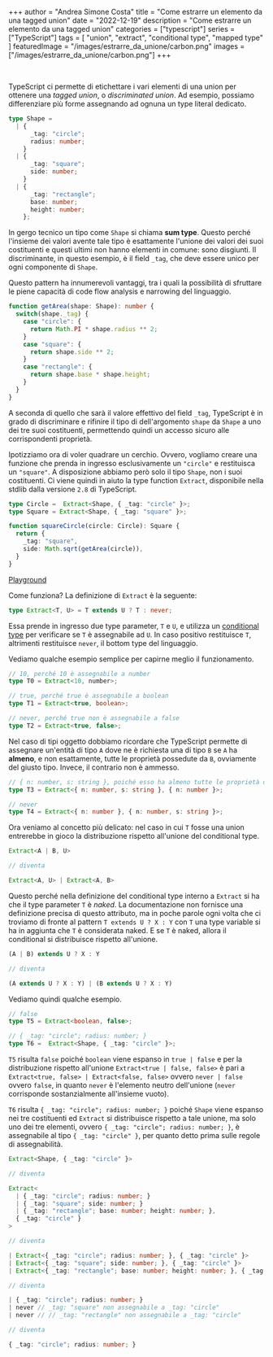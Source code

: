 +++
author = "Andrea Simone Costa"
title = "Come estrarre un elemento da una tagged union"
date = "2022-12-19"
description = "Come estrarre un elemento da una tagged union"
categories = ["typescript"]
series = ["TypeScript"]
tags = [
    "union",
    "extract",
    "conditional type",
    "mapped type"
]
featuredImage = "/images/estrarre_da_unione/carbon.png"
images = ["/images/estrarre_da_unione/carbon.png"]
+++

&nbsp;

TypeScript ci permette di etichettare i vari elementi di una union per ottenere una _tagged union_, o _discriminated union_. Ad esempio, possiamo differenziare più forme assegnando ad ognuna un type literal dedicato.

```ts
type Shape = 
  | {
      _tag: "circle";
      radius: number;
    } 
  | {
      _tag: "square";
      side: number;
    }
  | {
      _tag: "rectangle";
      base: number;
      height: number;
    };
```

In gergo tecnico un tipo come `Shape` si chiama __sum type__. Questo perché l'insieme dei valori avente tale tipo è esattamente l'unione dei valori dei suoi costituenti e questi ultimi non hanno elementi in comune: sono disgiunti. Il discriminante, in questo esempio, è il field `_tag`, che deve essere unico per ogni componente di `Shape`.

Questo pattern ha innumerevoli vantaggi, tra i quali la possibilità di sfruttare le piene capacità di code flow analysis e narrowing del linguaggio.

```ts
function getArea(shape: Shape): number {
  switch(shape._tag) {
    case "circle": {
      return Math.PI * shape.radius ** 2;
    }
    case "square": {
      return shape.side ** 2;
    }
    case "rectangle": {
      return shape.base * shape.height;
    }
  }
}
```

A seconda di quello che sarà il valore effettivo del field `_tag`, TypeScript è in grado di discriminare e rifinire il tipo di dell'argomento `shape` da `Shape` a uno dei tre suoi costituenti, permettendo quindi un accesso sicuro alle corrispondenti proprietà.

Ipotizziamo ora di voler quadrare un cerchio. Ovvero, vogliamo creare una funzione che prenda in ingresso esclusivamente un `"circle"` e restituisca un `"square"`. A disposizione abbiamo però solo il tipo `Shape`, non i suoi costituenti. Ci viene quindi in aiuto la type function `Extract`, disponibile nella stdlib dalla versione `2.8` di TypeScript.

```ts
type Circle =  Extract<Shape, { _tag: "circle" }>;
type Square = Extract<Shape, { _tag: "square" }>;

function squareCircle(circle: Circle): Square {
  return {
    _tag: "square",
    side: Math.sqrt(getArea(circle)),
  }
}
```

[Playground](https://www.typescriptlang.org/play?#code/C4TwDgpgBAygFgQ0lAvFAsAKClAPlAbyxxKgH1gEBzALigCIBjASwCdGAbCegbmNKisEAE2YBXAM50AdmIC2AIwis+2EgF8Ma-ETWkK1OvQkBHMQlbdVAqBObCIM+UpX8c6-jrckDtBpcZKaSouXm8cBQQJRyhZRWVrATgIZio4YCd41z0odVUsADMxaUDmAHtpKCoIYABBSwQACglESDp4JAgASkyXQn4JAHdmYEY4ZtaIADpfLv6cxijoAHIWdi5lul0bS2AxVkqoAFkEYDgpgAUASSgAKltJqaFRSTv7gCZE929F6Khl0zmSybeY7Gr7Q4tTpTOwON5QT7eDwLJb-AJBEIQEHbAS7CE4KGQKaRP73QnTZKpdJfXL8ZHIrCgZAAYTYnGgaCgAFEAB7AISBAA8HUgABpCORKH4mGzQrkAHyqJnQGBmCwc7l8gXAYWTcUESWGBiA9X0BX5TBFErAcqVE2WVnrCCNNbsuiO9k9WBqyygwTgg5+nC+Iz27ii7ywmInM4wkysYCNap1Bou2XdLoRtT0rBYRgVCRlLhTDhlKjNH0QD1cRoGkMMV2hcXPcRSKAARnUXS6ucwyqgABUAKyoTX8hBChRlIsQBDScUFBAcaKKoA)

Come funziona? La definizione di `Extract` è la seguente:

```ts
type Extract<T, U> = T extends U ? T : never;
```

Essa prende in ingresso due type parameter, `T` e `U`, e utilizza un [conditional type](https://www.typescriptlang.org/docs/handbook/2/conditional-types.html) per verificare se `T` è assegnabile ad `U`. In caso positivo restituisce `T`, altrimenti restituisce `never`, il bottom type del linguaggio.

Vediamo qualche esempio semplice per capirne meglio il funzionamento.

```ts
// 10, perché 10 è assegnabile a number
type T0 = Extract<10, number>;

// true, perché true è assegnabile a boolean
type T1 = Extract<true, boolean>; 

// never, perché true non è assegnabile a false
type T2 = Extract<true, false>; 
```

Nel caso di tipi oggetto dobbiamo ricordare che TypeScript permette di assegnare un'entità di tipo `A` dove ne è richiesta una di tipo `B` se `A` ha __almeno__, e non esattamente, tutte le proprietà possedute da `B`, ovviamente del giusto tipo. Invece, il contrario non è ammesso.

```ts
// { n: number, s: string }, poiché esso ha almeno tutte le proprietà di { n: number }
type T3 = Extract<{ n: number, s: string }, { n: number }>;

// never
type T4 = Extract<{ n: number }, { n: number, s: string }>;
```

Ora veniamo al concetto più delicato: nel caso in cui `T` fosse una union entrerebbe in gioco la distribuzione rispetto all'unione del conditional type.

```ts
Extract<A | B, U>

// diventa

Extract<A, U> | Extract<A, B>
```

Questo perché nella definizione del conditional type interno a `Extract` si ha che il type parameter `T` è _naked_. La documentazione non fornisce una definizione precisa di questo attributo, ma in poche parole ogni volta che ci troviamo di fronte al pattern `T extends U ? X : Y` con `T` una type variable si ha in aggiunta che `T` è considerata naked. E se `T` è naked, allora il conditional si distribuisce rispetto all'unione.

```ts
(A | B) extends U ? X : Y

// diventa

(A extends U ? X : Y) | (B extends U ? X : Y)
```

Vediamo quindi qualche esempio.

```ts
// false
type T5 = Extract<boolean, false>;

// { _tag: "circle"; radius: number; }
type T6 =  Extract<Shape, { _tag: "circle" }>;
```

`T5` risulta `false` poiché `boolean` viene espanso in `true | false` e per la distribuzione rispetto all'unione `Extract<true | false, false>` è pari a `Extract<true, false> | Extract<false, false>` ovvero `never | false` ovvero `false`, in quanto `never` è l'elemento neutro dell'unione (`never` corrisponde sostanzialmente all'insieme vuoto).

`T6` risulta `{ _tag: "circle"; radius: number; }` poiché `Shape` viene espanso nei tre costituenti ed `Extract` si distribuisce rispetto a tale unione, ma solo uno dei tre elementi, ovvero `{ _tag: "circle"; radius: number; }`, è assegnabile al tipo `{ _tag: "circle" }`, per quanto detto prima sulle regole di assegnabilità.

```ts
Extract<Shape, { _tag: "circle" }>

// diventa

Extract<
  | { _tag: "circle"; radius: number; }
  | { _tag: "square"; side: number; }
  | { _tag: "rectangle"; base: number; height: number; },
  { _tag: "circle" }
>

// diventa

| Extract<{ _tag: "circle"; radius: number; }, { _tag: "circle" }>
| Extract<{ _tag: "square"; side: number; }, { _tag: "circle" }>
| Extract<{ _tag: "rectangle"; base: number; height: number; }, { _tag: "circle" }>

// diventa

| { _tag: "circle"; radius: number; }
| never // _tag: "square" non assegnabile a _tag: "circle"
| never // // _tag: "rectangle" non assegnabile a _tag: "circle"

// diventa

{ _tag: "circle"; radius: number; }
```
